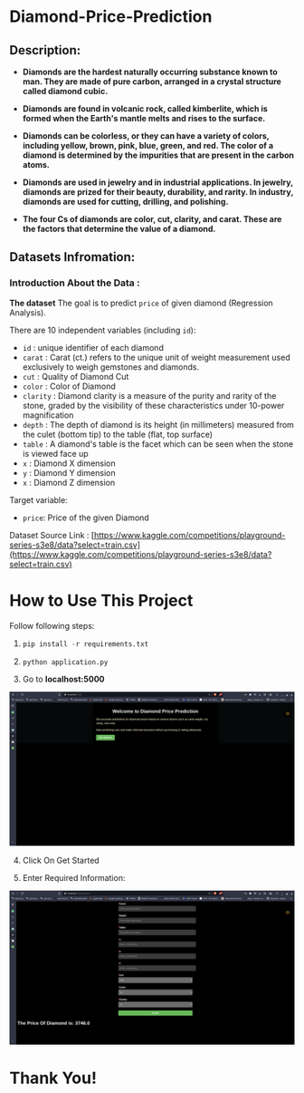 # Diamond-Price-Prediction

## **Description:**

* **Diamonds are the hardest naturally occurring substance known to man. They are made of pure carbon, arranged in a crystal structure called diamond cubic.**

* **Diamonds are found in volcanic rock, called kimberlite, which is formed when the Earth's mantle melts and rises to the surface.**

* **Diamonds can be colorless, or they can have a variety of colors, including yellow, brown, pink, blue, green, and red. The color of a diamond is determined by the impurities that are present in the carbon atoms.**

* **Diamonds are used in jewelry and in industrial applications. In jewelry, diamonds are prized for their beauty, durability, and rarity. In industry, diamonds are used for cutting, drilling, and polishing.**

* **The four Cs of diamonds are color, cut, clarity, and carat. These are the factors that determine the value of a diamond.**


## Datasets Infromation:

### Introduction About the Data :

**The dataset** The goal is to predict `price` of given diamond (Regression Analysis).

There are 10 independent variables (including `id`):

* `id` : unique identifier of each diamond
* `carat` : Carat (ct.) refers to the unique unit of weight measurement used exclusively to weigh gemstones and diamonds.
* `cut` : Quality of Diamond Cut
* `color` : Color of Diamond
* `clarity` : Diamond clarity is a measure of the purity and rarity of the stone, graded by the visibility of these characteristics under 10-power magnification
* `depth` : The depth of diamond is its height (in millimeters) measured from the culet (bottom tip) to the table (flat, top surface)
* `table` : A diamond's table is the facet which can be seen when the stone is viewed face up
* `x` : Diamond X dimension
* `y` : Diamond Y dimension
* `x` : Diamond Z dimension

Target variable:
* `price`: Price of the given Diamond

Dataset Source Link :
[https://www.kaggle.com/competitions/playground-series-s3e8/data?select=train.csv](https://www.kaggle.com/competitions/playground-series-s3e8/data?select=train.csv)


# How to Use This Project

Follow following steps:
1. ```python
   pip install -r requirements.txt
2. ```python
   python application.py
   
3. Go to  **localhost:5000**

![Home Page](https://github.com/Ahmad10Raza/Diamond-Price-Prediction/blob/master/templates/Images/home.png)

4. Click On Get Started
  
6. Enter Required Information:

![Prediction Page](https://github.com/Ahmad10Raza/Diamond-Price-Prediction/blob/master/templates/Images/predict.png)


# Thank You!

